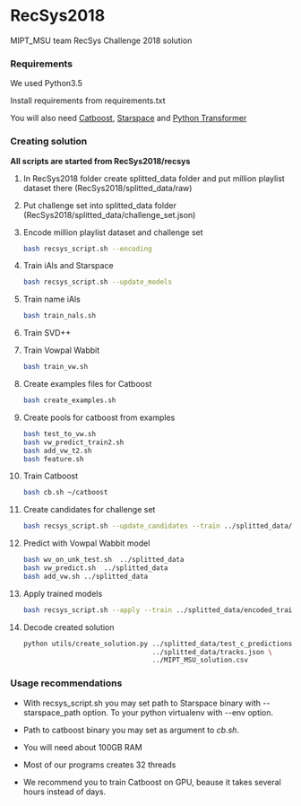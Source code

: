 # RecSys2018
MIPT_MSU team RecSys Challenge 2018 solution

### Requirements
We used Python3.5

Install requirements from requirements.txt

You will also need [Catboost](https://catboost.yandex/), [Starspace](https://github.com/facebookresearch/StarSpace) and [Python Transformer](https://github.com/mroizner/pyt)

### Creating solution

**All scripts are started from RecSys2018/recsys**

1) In RecSys2018 folder create splitted_data folder and put million playlist dataset there (RecSys2018/splitted_data/raw)

2) Put challenge set into splitted_data folder (RecSys2018/splitted_data/challenge_set.json)
 
1) Encode million playlist dataset and challenge set
    ```bash
    bash recsys_script.sh --encoding 
    ```
1) Train iAls and Starspace
    ```bash
    bash recsys_script.sh --update_models 
    ```
1) Train name iAls
    ```bash
    bash train_nals.sh 
    ```

1) Train SVD++

1) Train Vowpal Wabbit 
    ```bash
    bash train_vw.sh
    ```

1) Create examples files for Catboost
    ```bash
    bash create_examples.sh
    ```

1) Create pools for catboost from examples
    
    ```bash
    bash test_to_vw.sh
    bash vw_predict_train2.sh
    bash add_vw_t2.sh
    bash feature.sh
    ```

1) Train Catboost
    ```bash
    bash cb.sh ~/catboost
    ```

1) Create candidates for challenge set
    ```bash
    bash recsys_script.sh --update_candidates --train ../splitted_data/encoded_train.json --test ../splitted_data --test_dir
    ```

1) Predict with Vowpal Wabbit model
    ```bash
    bash wv_on_unk_test.sh  ../splitted_data
    bash vw_predict.sh  ../splitted_data
    bash add_vw.sh ../splitted_data
    ```

1) Apply trained models
    ```bash
    bash recsys_script.sh --apply --train ../splitted_data/encoded_train.json --test ../splitted_data --test_dir
    ```

1) Decode created solution
    ```bash
    python utils/create_solution.py ../splitted_data/test_c_predictions \
                                    ../splitted_data/tracks.json \
                                    ../MIPT_MSU_solution.csv
    ```
 

### Usage recommendations

* With recsys_script.sh you may set path to Starspace binary with --starspace_path option. To your python virtualenv with --env option.

* Path to catboost binary you may set as argument to *cb.sh*.

* You will need about 100GB RAM

* Most of our programs creates 32 threads

* We recommend you to train Catboost on GPU, beause it takes several hours instead of days.

 

 
 
